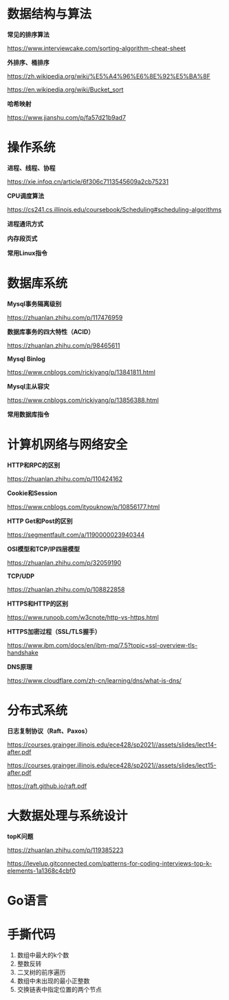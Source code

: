 # 数据结构与算法

**常见的排序算法**

https://www.interviewcake.com/sorting-algorithm-cheat-sheet

**外排序、桶排序**

https://zh.wikipedia.org/wiki/%E5%A4%96%E6%8E%92%E5%BA%8F

https://en.wikipedia.org/wiki/Bucket_sort

**哈希映射**

https://www.jianshu.com/p/fa57d21b9ad7

# 操作系统

**进程、线程、协程**

https://xie.infoq.cn/article/6f306c7113545609a2cb75231

**CPU调度算法**

https://cs241.cs.illinois.edu/coursebook/Scheduling#scheduling-algorithms

**进程通讯方式**

**内存段页式**

**常用Linux指令**

# 数据库系统

**Mysql事务隔离级别**

https://zhuanlan.zhihu.com/p/117476959

**数据库事务的四大特性（ACID）**

https://zhuanlan.zhihu.com/p/98465611

**Mysql Binlog**

https://www.cnblogs.com/rickiyang/p/13841811.html

**Mysql主从容灾**

https://www.cnblogs.com/rickiyang/p/13856388.html

**常用数据库指令**

# 计算机网络与网络安全

**HTTP和RPC的区别**

https://zhuanlan.zhihu.com/p/110424162

**Cookie和Session**

https://www.cnblogs.com/ityouknow/p/10856177.html

**HTTP Get和Post的区别**

https://segmentfault.com/a/1190000023940344

**OSI模型和TCP/IP四层模型**

https://zhuanlan.zhihu.com/p/32059190

**TCP/UDP**

https://zhuanlan.zhihu.com/p/108822858

**HTTPS和HTTP的区别**

https://www.runoob.com/w3cnote/http-vs-https.html

**HTTPS加密过程（SSL/TLS握手）**

https://www.ibm.com/docs/en/ibm-mq/7.5?topic=ssl-overview-tls-handshake

**DNS原理**

https://www.cloudflare.com/zh-cn/learning/dns/what-is-dns/



# 分布式系统

**日志复制协议（Raft、Paxos）**

https://courses.grainger.illinois.edu/ece428/sp2021//assets/slides/lect14-after.pdf

https://courses.grainger.illinois.edu/ece428/sp2021//assets/slides/lect15-after.pdf

https://raft.github.io/raft.pdf



# 大数据处理与系统设计

**topK问题**

https://zhuanlan.zhihu.com/p/119385223

https://levelup.gitconnected.com/patterns-for-coding-interviews-top-k-elements-1a1368c4cbf0

# Go语言



# 手撕代码

1. 数组中最大的k个数
2. 整数反转
3. 二叉树的前序遍历
4. 数组中未出现的最小正整数
5. 交换链表中指定位置的两个节点

